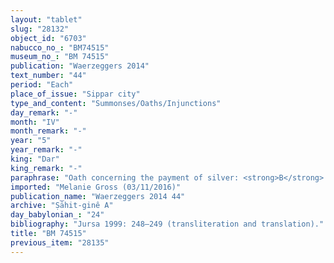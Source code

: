 ```yaml
---
layout: "tablet"
slug: "28132"
object_id: "6703"
nabucco_no_: "BM74515"
museum_no_: "BM 74515"
publication: "Waerzeggers 2014"
text_number: "44"
period: "Each"
place_of_issue: "Sippar city"
type_and_content: "Summonses/Oaths/Injunctions"
day_remark: "-"
month: "IV"
month_remark: "-"
year: "5"
year_remark: "-"
king: "Dar"
king_remark: "-"
paraphrase: "Oath concerning the payment of silver: <strong>B</strong> swears (<em>tam&ucirc;</em>) to <strong>A<sub>1</sub></strong> by Bēl, Nab&ucirc; and the king of Babylon that until (<em>adi</em>) the 1st of Abu (V) he will finish (<em>&scaron;alāmu</em> D-stem) the legal case (<em>amātu</em>) concerning the 7 kor (1,260 l) of barley of the promissory note (<em>u&rsquo;iltu</em>) of <strong>A<sub>2</sub></strong>, father of <strong>A<sub>1</sub></strong>, established at his expense of and that his words (<em>amātu</em>) will certainly be truthful (<em>kēnu</em>). 3 witnesses and the scribe.<br /> &nbsp;<br /> <strong>A<sub>1</sub></strong> = Marduk-rēmanni/Bēl-uballiṭ//Ṣāhit-gin&ecirc;; <strong>A<sub>2</sub></strong> = Bēl-uballiṭ//Ṣāhit-gin&ecirc;<strong>; </strong><strong>B</strong> = Bēl-rēmanni/Mu&scaron;ēb&scaron;i-Marduk//&Scaron;ang&ucirc;-&Scaron;ama&scaron;; Scribe = Na&rsquo;id-[DN]/Nab&ucirc;-&scaron;umu-ukīn//&Scaron;a-nā&scaron;i&scaron;u<br /> &nbsp;"
imported: "Melanie Gross (03/11/2016)"
publication_name: "Waerzeggers 2014 44"
archive: "Ṣāhit-ginê A"
day_babylonian_: "24"
bibliography: "Jursa 1999: 248–249 (transliteration and translation)."
title: "BM 74515"
previous_item: "28135"
---
```

